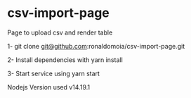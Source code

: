 # csv-import-page
Page to upload csv and render table

1- git clone git@github.com:ronaldomoia/csv-import-page.git

2- Install dependencies with yarn install

3- Start service using yarn start

Nodejs Version used v14.19.1
